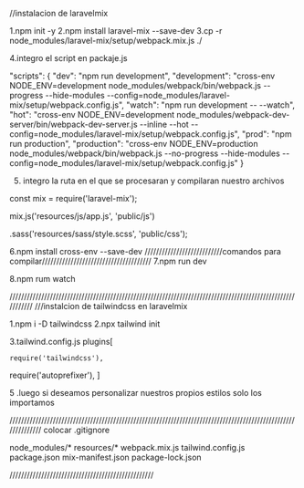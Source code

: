 //instalacion de laravelmix

1.npm init -y
2.npm install laravel-mix --save-dev
3.cp -r node_modules/laravel-mix/setup/webpack.mix.js ./

4.integro el script en packaje.js

"scripts": {
    "dev": "npm run development",
    "development": "cross-env NODE_ENV=development node_modules/webpack/bin/webpack.js --progress --hide-modules --config=node_modules/laravel-mix/setup/webpack.config.js",
    "watch": "npm run development -- --watch",
    "hot": "cross-env NODE_ENV=development node_modules/webpack-dev-server/bin/webpack-dev-server.js --inline --hot --config=node_modules/laravel-mix/setup/webpack.config.js",
    "prod": "npm run production",
    "production": "cross-env NODE_ENV=production node_modules/webpack/bin/webpack.js --no-progress --hide-modules --config=node_modules/laravel-mix/setup/webpack.config.js"
}

5. integro la ruta en el que se procesaran y compilaran nuestro archivos

const mix = require('laravel-mix');

 mix.js('resources/js/app.js', 'public/js')

 .sass('resources/sass/style.scss', 'public/css');


6.npm install cross-env --save-dev
///////////////////////////comandos para compilar//////////////////////////////////////
7.npm run dev

8.npm rum watch

///////////////////////////////////////////////////////////////////////////////////////////////////////////
///instalcion de tailwindcss en laravelmix

1.npm i -D tailwindcss
2.npx tailwind init

3.tailwind.config.js plugins[

	require('tailwindcss'),
   require('autoprefixer'),
]


<!-- 4. @tailwind base;

   @tailwind components;

   @tailwind utilities;

   @import 'components/variables'
 -->

5 .luego si deseamos personalizar nuestros propios estilos solo  los importamos

//////////////////////////////////////////////////////////////////////////////////////////////////////////////
colocar .gitignore

node_modules/*
resources/*
webpack.mix.js
tailwind.config.js
package.json
mix-manifest.json
package-lock.json

//////////////////////////////////////////////////




